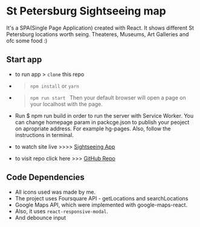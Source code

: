 # St Petersburg Sightseeing map

It's a SPA(Single Page Application) created with React. It shows different St Petersburg 
locations worth seing. Theateres, Museums, Art Galleries and ofc some food :)

## Start app

* to run app > `clone` this repo
* > `npm install` or `yarn` 
* > `npm run start `
Then your default browser will open a page on your localhost with the page.
* Run $ npm run build in order to run the server with Service Worker. You can change homepage param in packcge.json to publish your peoject on apropriate address. For example hg-pages. Also, follow the instructions in terminal.

* to watch site live >>>> [Sightseeing App](https://katerren.github.io/maps-react-nd/)
* to visit repo click here >>> [GitHub Repo](https://github.com/katerren/maps-react-nd/)

## Code Dependencies

* All icons used was made by me.
* The project uses Foursquare API - getLocations and searchLocations
* Google Maps API, which were implemented with google-maps-react.
* Also, it uses `react-responsive-modal`.
* And debounce input
